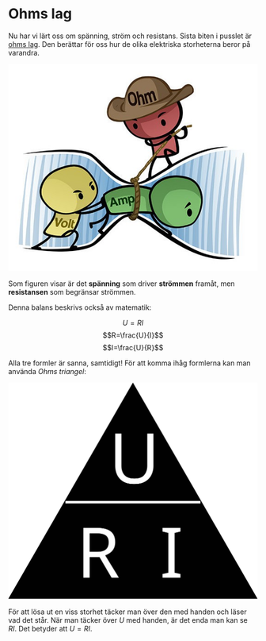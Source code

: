 # Ohms lag
Nu har vi lärt oss om spänning, ström och resistans. Sista biten i pusslet är <u>ohms lag</u>. Den berättar för oss hur de olika elektriska storheterna beror på varandra.

![ohms_lag_cartoon](cartoon.png)

Som figuren visar är det **spänning** som driver **strömmen** framåt, men **resistansen** som begränsar strömmen.

Denna balans beskrivs också av matematik:

$$U=RI$$
$$R=\frac{U}{I}$$
$$I=\frac{U}{R}$$

Alla tre formler är sanna, samtidigt! För att komma ihåg formlerna kan man använda *Ohms triangel*:

![ohms_triangel](triangel.svg)

För att lösa ut en viss storhet täcker man över den med handen och läser vad det står. När man täcker över $U$ med handen, är det enda man kan se $RI$. Det betyder att $U=RI$.